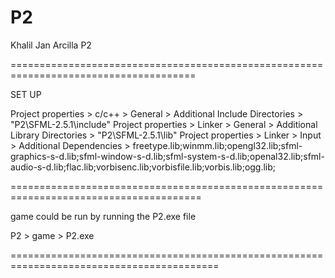 # P2
Khalil Jan Arcilla
P2

======================================================================================

SET UP

Project properties > c/c++ > General > Additional Include Directories > "P2\SFML-2.5.1\include"
Project properties > Linker > General > Additional Library Directories > "P2\SFML-2.5.1\lib"
Project properties > Linker > Input > Additional Dependencies > freetype.lib;winmm.lib;opengl32.lib;sfml-graphics-s-d.lib;sfml-window-s-d.lib;sfml-system-s-d.lib;openal32.lib;sfml-audio-s-d.lib;flac.lib;vorbisenc.lib;vorbisfile.lib;vorbis.lib;ogg.lib;

=======================================================================================

game could be run by running the P2.exe file

P2 > game > P2.exe

==========================================================================================
